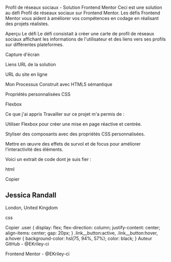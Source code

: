 Profil de réseaux sociaux - Solution Frontend Mentor
Ceci est une solution au défi Profil de réseaux sociaux sur Frontend Mentor. Les défis Frontend Mentor vous aident à améliorer vos compétences en codage en réalisant des projets réalistes.

Aperçu
Le défi
Le défi consistait à créer une carte de profil de réseaux sociaux affichant les informations de l'utilisateur et des liens vers ses profils sur différentes plateformes.

Capture d'écran

Liens
URL de la solution

URL du site en ligne

Mon Processus
Construit avec
HTML5 sémantique

Propriétés personnalisées CSS

Flexbox

Ce que j'ai appris
Travailler sur ce projet m'a permis de :

Utiliser Flexbox pour créer une mise en page réactive et centrée.

Styliser des composants avec des propriétés CSS personnalisées.

Mettre en œuvre des effets de survol et de focus pour améliorer l'interactivité des éléments.

Voici un extrait de code dont je suis fier :

html

Copier
<h2>Jessica Randall</h2>
<p class="localisation">London, United Kingdom</p>
css

Copier
.user {
    display: flex;
    flex-direction: column;
    justify-content: center;
    align-items: center;
    gap: 20px;
}
.link__button:active, .link__button:hover, a:hover  {
    background-color: hsl(75, 94%, 57%);
    color: black;
}
Auteur
GitHub - @EKriley-ci

Frontend Mentor - @EKriley-ci
